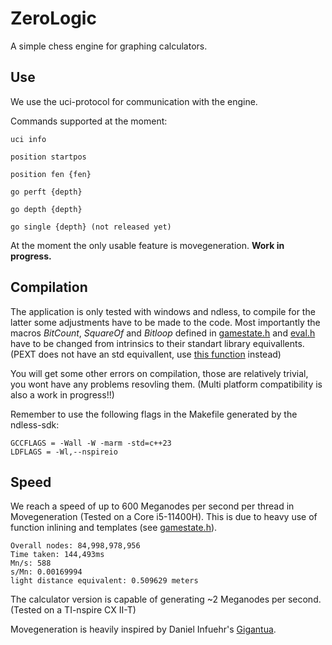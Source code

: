 # ZeroLogic

A simple chess engine for graphing calculators.

## Use

We use the uci-protocol for communication with the engine.

Commands supported at the moment:
```
uci info
```
```
position startpos
```
```
position fen {fen}
```
```
go perft {depth}
```
```
go depth {depth}
```
```
go single {depth} (not released yet)
```

At the moment the only usable feature is movegeneration. **Work in progress.**

## Compilation

The application is only tested with windows and ndless, to compile for the latter some adjustments have to be made to the code. 
Most importantly the macros *BitCount*, *SquareOf* and *Bitloop* defined in [gamestate.h](src/gamestate.h) and [eval.h](src/eval.h) have to be changed from intrinsics to their standart library equivallents.
(PEXT does not have an std equivallent, use [this function](https://stackoverflow.com/a/21159523) instead) 

You will get some other errors on compilation, those are relatively trivial, you wont have any problems resovling them. (Multi platform compatibility is also a work in progress!!)

Remember to use the following flags in the Makefile generated by the ndless-sdk:
```
GCCFLAGS = -Wall -W -marm -std=c++23
LDFLAGS = -Wl,--nspireio
```

## Speed

We reach a speed of up to 600 Meganodes per second per thread in Movegeneration (Tested on a Core i5-11400H). This is due to heavy use of function inlining and templates (see [gamestate.h](src/gamestate.h)).
```
Overall nodes: 84,998,978,956
Time taken: 144,493ms
Mn/s: 588
s/Mn: 0.00169994
light distance equivalent: 0.509629 meters
```

The calculator version is capable of generating ~2 Meganodes per second. (Tested on a TI-nspire CX II-T)

Movegeneration is heavily inspired by Daniel Infuehr's [Gigantua](https://github.com/Gigantua/Gigantua/tree/2e82933789af6d83e7bfa2500b3de92e1698ddff).
